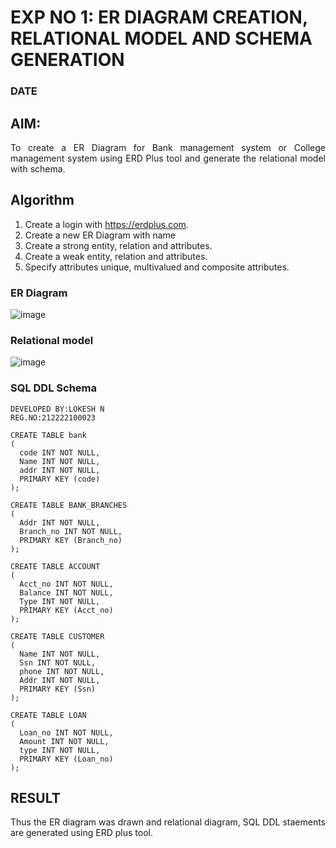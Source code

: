 # EXP NO 1: ER DIAGRAM CREATION, RELATIONAL MODEL AND SCHEMA GENERATION  
### DATE
## AIM:
<div align="justify">
   To create a ER Diagram for Bank management system or College management system using ERD Plus tool and generate the relational model with schema. 
</div>

## Algorithm
1. Create a login with https://erdplus.com.
2. Create a new ER Diagram with name
3. Create a strong entity, relation and attributes.
4. Create a weak entity, relation and attributes.
5. Specify attributes unique, multivalued and composite attributes.

### ER Diagram 
![image](https://github.com/lokeshnarayanan/DBMS/assets/119393019/89b8d6c9-730d-4048-b01c-5fb806ab2ea2)


### Relational model
![image](https://github.com/lokeshnarayanan/DBMS/assets/119393019/4f75e9b1-99b6-4233-8bd5-b5f53266c990)


### SQL DDL Schema 
```
DEVELOPED BY:LOKESH N
REG.NO:212222100023
```
```
CREATE TABLE bank
(
  code INT NOT NULL,
  Name INT NOT NULL,
  addr INT NOT NULL,
  PRIMARY KEY (code)
);

CREATE TABLE BANK_BRANCHES
(
  Addr INT NOT NULL,
  Branch_no INT NOT NULL,
  PRIMARY KEY (Branch_no)
);

CREATE TABLE ACCOUNT
(
  Acct_no INT NOT NULL,
  Balance INT NOT NULL,
  Type INT NOT NULL,
  PRIMARY KEY (Acct_no)
);

CREATE TABLE CUSTOMER
(
  Name INT NOT NULL,
  Ssn INT NOT NULL,
  phone INT NOT NULL,
  Addr INT NOT NULL,
  PRIMARY KEY (Ssn)
);

CREATE TABLE LOAN
(
  Loan_no INT NOT NULL,
  Amount INT NOT NULL,
  type INT NOT NULL,
  PRIMARY KEY (Loan_no)
);
```
## RESULT 
<div align="justify">
Thus the ER diagram was drawn and relational diagram, SQL DDL staements are generated using ERD plus tool.
</div>
